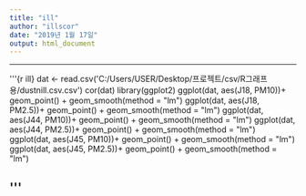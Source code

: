 ```yaml
---
title: "ill"
author: "illscor"
date: "2019년 1월 17일"
output: html_document
---
```



---
'''{r ill}
dat <- read.csv('C:/Users/USER/Desktop/프로젝트/csv/R그래프용/dustnill.csv.csv')
cor(dat)
library(ggplot2)
ggplot(dat, aes(J18, PM10))+ geom_point() + geom_smooth(method = "lm")
ggplot(dat, aes(J18, PM2.5))+ geom_point() + geom_smooth(method = "lm")
ggplot(dat, aes(J44, PM10))+ geom_point() + geom_smooth(method = "lm")
ggplot(dat, aes(J44, PM2.5))+ geom_point() + geom_smooth(method = "lm")
ggplot(dat, aes(J45, PM10))+ geom_point() + geom_smooth(method = "lm")
ggplot(dat, aes(J45, PM2.5))+ geom_point() + geom_smooth(method = "lm")

'''
---



